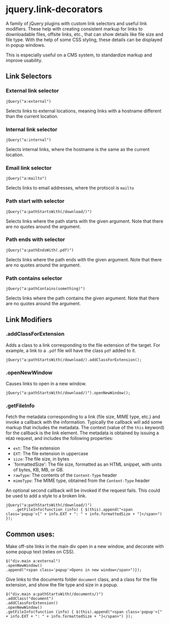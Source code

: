# jquery.link-decorators

A family of jQuery plugins with custom link selectors and useful link modifiers.
These help with creating consistent markup for links to downloadable files, offsite
links, etc., that can show details like file size and file type. With the help of some
CSS styling, these details can be displayed in popup windows.

This is especially useful on a CMS system, to standardize markup and improve usability.

## Link Selectors
### External link selector
`jQuery("a:external")`

Selects links to external locations, meaning links with a hostname different than the current location.

### Internal link selector
`jQuery("a:internal")`

Selects internal links, where the hostname is the same as the current location.

### Email link selector
`jQuery("a:mailto")`

Selects links to email addresses, where the protocol is `mailto`

### Path start with selector
`jQuery("a:pathStartsWith(/download/)")`

Selects links where the path starts with the given argument. Note that there are no quotes around the argument.

### Path ends with selector
`jQuery("a:pathEndsWith(.pdf)")`

Selects links where the path ends with the given argument. Note that there are no quotes around the argument.

### Path contains selector
`jQuery("a:pathContains(something)")`

Selects links where the path contains the given argument. Note that there are no quotes around the argument.

## Link Modifiers

### .addClassForExtension
Adds a class to a link corresponding to the file extension of the target. For example, a link to a `.pdf` file
will have the class `pdf` added to it.

`jQuery("a:pathStartsWith(/download/).addClassForExtension();`

### .openNewWindow
Causes links to open in a new window. 

`jQuery("a:pathStartsWith(/download/)").openNewWindow();`

### .getFileInfo
Fetch the metadata corresponding to a link (file size, MIME type, etc.) and invoke a callback with the information.
Typically the callback will add some markup that includes the metadata. The context (value of the `this` keyword)
for the callback is the link element.
The metadata is obtained by issuing a `HEAD` request, and includes the following properties:
* `ext`: The file extension
* `EXT`: The file extension in uppercase
* `size`: The file size, in bytes
* `formattedSize': The file size, formatted as an HTML snippet, with units of bytes, KB, MB, or GB.
* `rawType`: The contents of the `Content-Type` header
* `mimeType`: The MIME type, obtained from the `Content-Type` header

An optional second callback will be invoked if the request fails. This could be used to add a style to a broken link.

```
jQuery("a:pathStartsWith(/download/)")
	.getFileInfo(function (info) { $(this).append("<span class='popup'>[" + info.EXT + ": " + info.formattedSize + "]</span>") });
```

## Common uses:
Make off-site links in the main div open in a new window, and decorate with
some popup text (relies on CSS).
```
$("div.main a:external")
.openNewWindow()
.append("<span class='popup'>Opens in new window</span>")});
```

Give links to the documents folder `document` class, and a class for the file extension,
and show the file type and size in a popup.
```
$("div.main a:pathStartsWith(/documents/)")
.addClass("document")
.addClassForExtension()
.openNewWindow()
.getFileInfo(function (info) { $(this).append("<span class='popup'>[" + info.EXT + ": " + info.formattedSize + "]</span>") });
```
